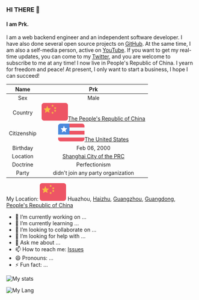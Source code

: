 ### HI THERE 👋

#### I am Prk.

I am a web backend engineer and an independent software developer. I have also done several open source projects on [GitHub](https://github.com/BiliPrk). At the same time, I am also a self-media person, active on [YouTube](https://www.youtube.com/channel/UC9sjkKF64zU0aRwFIH4RngA). If you want to get my real-time updates, you can come to my [Twitter](https://twitter.com/bili_prk), and you are welcome to subscribe to me at any time! I now live in People's Republic of China. I yearn for freedom and peace! At present, I only want to start a business, I hope I can succeed!

| Name | Prk |
| :---: | :---: |
| Sex | Male |
| Country | ![prc_flag](https://raw.githubusercontent.com/BiliPrk/BiliPrk/main/images/flags/People's%20Republic%20of%20China.png)[The People's Republic of China](https://www.gov.cn/) |
| Citizenship | ![us_flag](https://raw.githubusercontent.com/BiliPrk/BiliPrk/main/images/flags/United%20States%20of%20America.png)[The United States](https://www.whitehouse.gov/) |
| Birthday | Feb 06, 2000 |
| Location | [Shanghai City of the PRC](https://www.shanghai.gov.cn/) |
| Doctrine | Perfectionism |
| Party | didn't join any party organization |

My Location: ![prc_flag](https://raw.githubusercontent.com/BiliPrk/BiliPrk/main/images/flags/People's%20Republic%20of%20China.png) Huazhou, [Haizhu](http://www.haizhu.gov.cn/), [Guangzhou](https://www.gz.gov.cn/), [Guangdong](https://www.gd.gov.cn/), [People's Republic of China](https://www.gov.cn/)

- 🔭 I’m currently working on ...
- 🌱 I’m currently learning ...
- 👯 I’m looking to collaborate on ...
- 🤔 I’m looking for help with ...
- 💬 Ask me about ...
- 📫 How to reach me: [Issues](https://github.com/BiliPrk/BiliPrk/issues)
- 😄 Pronouns: ...
- ⚡ Fun fact: ...


![My stats](https://github-readme-stats.vercel.app/api?username=BiliPrk&show_icons=true)

![My Lang](https://github-readme-stats.vercel.app/api/top-langs/?username=BiliPrk)
